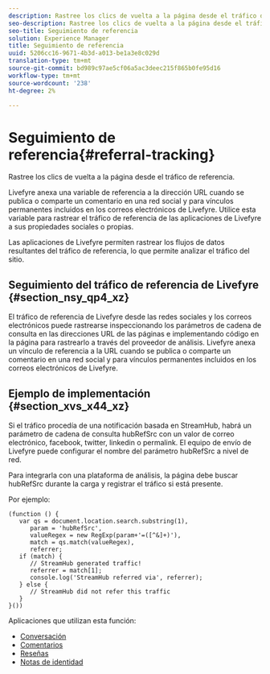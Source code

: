 ```yaml
---
description: Rastree los clics de vuelta a la página desde el tráfico de referencia.
seo-description: Rastree los clics de vuelta a la página desde el tráfico de referencia.
seo-title: Seguimiento de referencia
solution: Experience Manager
title: Seguimiento de referencia
uuid: 5206cc16-9671-4b3d-a013-be1a3e8c029d
translation-type: tm+mt
source-git-commit: bd989c97ae5cf06a5ac3deec215f865b0fe95d16
workflow-type: tm+mt
source-wordcount: '238'
ht-degree: 2%

---
```



# Seguimiento de referencia{#referral-tracking}

Rastree los clics de vuelta a la página desde el tráfico de referencia.

Livefyre anexa una variable de referencia a la dirección URL cuando se publica o comparte un comentario en una red social y para vínculos permanentes incluidos en los correos electrónicos de Livefyre. Utilice esta variable para rastrear el tráfico de referencia de las aplicaciones de Livefyre a sus propiedades sociales o propias.

Las aplicaciones de Livefyre permiten rastrear los flujos de datos resultantes del tráfico de referencia, lo que permite analizar el tráfico del sitio.

## Seguimiento del tráfico de referencia de Livefyre {#section_nsy_qp4_xz}

El tráfico de referencia de Livefyre desde las redes sociales y los correos electrónicos puede rastrearse inspeccionando los parámetros de cadena de consulta en las direcciones URL de las páginas e implementando código en la página para rastrearlo a través del proveedor de análisis. Livefyre anexa un vínculo de referencia a la URL cuando se publica o comparte un comentario en una red social y para vínculos permanentes incluidos en los correos electrónicos de Livefyre.

## Ejemplo de implementación {#section_xvs_x44_xz}

Si el tráfico procedía de una notificación basada en StreamHub, habrá un parámetro de cadena de consulta hubRefSrc con un valor de correo electrónico, facebook, twitter, linkedin o permalink. El equipo de envío de Livefyre puede configurar el nombre del parámetro hubRefSrc a nivel de red.

Para integrarla con una plataforma de análisis, la página debe buscar hubRefSrc durante la carga y registrar el tráfico si está presente.

Por ejemplo:

```
(function () { 
   var qs = document.location.search.substring(1), 
      param = 'hubRefSrc', 
      valueRegex = new RegExp(param+'=([^&]+)'), 
      match = qs.match(valueRegex), 
      referrer; 
   if (match) { 
      // StreamHub generated traffic! 
      referrer = match[1]; 
      console.log('StreamHub referred via', referrer); 
   } else { 
      // StreamHub did not refer this traffic 
   } 
}())
```

Aplicaciones que utilizan esta función:

* [Conversación](/help/using/c-about-apps/c-chat-app/c-chat-app.md)
* [Comentarios](/help/using/c-about-apps/c-comments/c-comments.md)
* [Reseñas](/help/using/c-about-apps/c-reviews-app/c-reviews-app.md)
* [Notas de identidad](/help/using/c-about-apps/c-sidenotes-app/c-sidenotes-app.md)